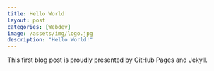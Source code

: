 ```yaml
---
title: Hello World
layout: post
categories: [Webdev]
image: /assets/img/logo.jpg
description: "Hello World!"
---
```


This first blog post is proudly presented by GitHub Pages and Jekyll. 
